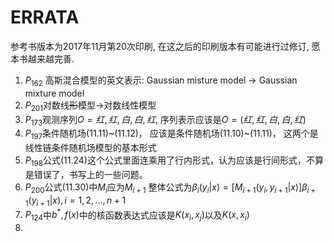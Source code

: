 # ERRATA

参考书版本为2017年11月第20次印刷, 在这之后的印刷版本有可能进行过修订, 愿本书越来越完善.

1. $P_{162}$ 高斯混合模型的英文表示: Gaussian misture model $\rightarrow$ Gaussian mixture model
1. $P_{201}$对数线~~形~~模型$\rightarrow$对数线性模型
1. $P_{173}$观测序列$O={红, 红, 白, 白, 红}$, 序列表示应该是$O=(红, 红, 白, 白, 红)$
1. $P_{197}$条件随机场(11.11)\~(11.12)， 应该是条件随机场(11.10)\~(11.11)， 这两个是线性链条件随机场模型的基本形式
1. $P_{198}$公式(11.24)这个公式里面连乘用了行内形式，认为应该是行间形式，不算是错误了，书写上的一些问题。
1. $P_{200}$公式(11.30)中$M_i$应为$M_{i+1}$
   整体公式为$\beta_i(y_i|x)=[M_{i+1}(y_i,y_{i+1}|x)]\beta_{i+1}(y_{i+1}|x),i=1,2,\dots,n+1$
1. $P_{124}$中$b^*,f(x)$中的核函数表达式应该是$K(x_i,x_j)$以及$K(x,x_i)$
1. 

